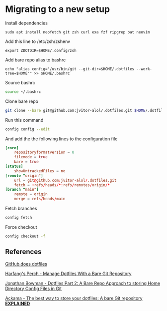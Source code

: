 # Migrating to a new setup

Install dependencies
```console
sudo apt install neofetch git zsh curl exa fzf ripgrep bat neovim
```

Add this line to /etc/zsh/zshenv
```console
export ZDOTDIR=$HOME/.config/zsh
```

Add bare repo alias to bashrc
```console
echo "alias config='/usr/bin/git --git-dir=$HOME/.dotfiles --work-tree=$HOME'" >> $HOME/.bashrc
```

Source bashrc
```bash
source ~/.bashrc
```

Clone bare repo
```bash
git clone --bare git@github.com:jvitor-alol/.dotfiles.git $HOME/.dotfiles
```

Run this command
```bash
config config --edit
```

And add the the following lines to the configuration file
```toml
[core]
	repositoryformatversion = 0
	filemode = true
	bare = true
[status]
	showUntrackedFiles = no
[remote "origin"]
	url = git@github.com:jvitor-alol/.dotfiles.git
	fetch = +refs/heads/*:refs/remotes/origin/*
[branch "main"]
	remote = origin
	merge = refs/heads/main
```

Fetch branches
```bash
config fetch
```

Force checkout
```bash
config checkout -f
```

## References

[GitHub does dotfiles](https://dotfiles.github.io/)

[Harfang's Perch - Manage Dotfiles With a Bare Git Repository](https://harfangk.github.io/2016/09/18/manage-dotfiles-with-a-git-bare-repository.html)

[Jonathan Bowman - Dotfiles Part 2: A Bare Repo Approach to storing Home Directory Config Files in Git](https://www.bowmanjd.com/dotfiles/dotfiles-2-bare-repo/)

[Ackama - The best way to store your dotfiles: A bare Git repository **EXPLAINED**](https://www.ackama.com/what-we-think/the-best-way-to-store-your-dotfiles-a-bare-git-repository-explained/)
